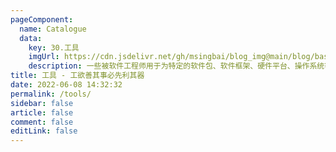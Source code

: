 ```yaml
---
pageComponent:
  name: Catalogue
  data:
    key: 30.工具
    imgUrl: https://cdn.jsdelivr.net/gh/msingbai/blog_img@main/blog/basic/tools.png
    description: 一些被软件工程师用于为特定的软件包、软件框架、硬件平台、操作系统等建立应用软件的特殊软件
title: 工具 - 工欲善其事必先利其器
date: 2022-06-08 14:32:32
permalink: /tools/
sidebar: false
article: false
comment: false
editLink: false
---
```

